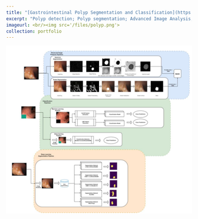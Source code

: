 ```yaml
---
title: "[Gastrointestinal Polyp Segmentation and Classification](https://github.com/Marshall-mk/polyp-detection)"
excerpt: "Polyp detection; Polyp segmentation; Advanced Image Analysis; Machine Learning; Deep Learning. [[Paper]](/files/polyp.pdf)" 
imageurl: <br/><img src='/files/polyp.png'>
collection: portfolio
---
```


<center><img src="/files/polyp.png"></center>
